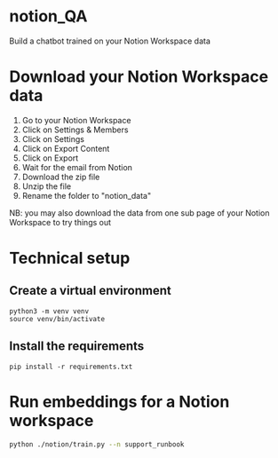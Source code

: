# notion_QA
Build a chatbot trained on your Notion Workspace data

# Download your Notion Workspace data
1. Go to your Notion Workspace
2. Click on Settings & Members
3. Click on Settings
4. Click on Export Content
5. Click on Export
6. Wait for the email from Notion
7. Download the zip file
8. Unzip the file
9. Rename the folder to "notion_data"

NB: you may also download the data from one sub page of your Notion Workspace to try things out

# Technical setup
## Create a virtual environment
```
python3 -m venv venv
source venv/bin/activate
```

## Install the requirements
```
pip install -r requirements.txt
```

# Run embeddings for a Notion workspace
```bash
python ./notion/train.py --n support_runbook
```